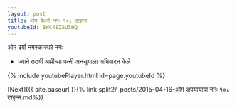 ```yaml
---
layout: post
title: ओम वेधसे नमः १०८ टाइम्स
youtubeId: BWC4EZSU5HQ
---
```

 
 
 ओम दर्या नमस्कारथरे नमः  
 
 -  ज्याने ooषी अथ्रीच्या पत्नी अनसूयाला अभिवादन केले 
 
  
 
  
 
 
 
 
 
 


{% include youtubePlayer.html id=page.youtubeId %}
 
[Next]({{ site.baseurl }}{% link  split2/_posts/2015-04-16-ओम अपयायाया नमः  १०८ टाइम्स.md%})
 
